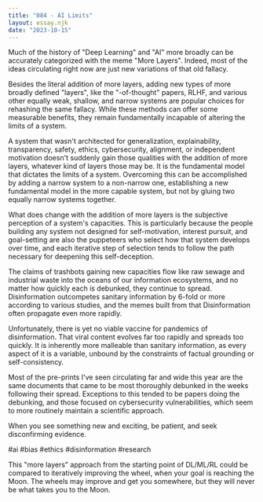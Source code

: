 ```yaml
---
title: "084 - AI Limits"
layout: essay.njk
date: "2023-10-15"
---
```


Much of the history of "Deep Learning" and "AI" more broadly can be accurately categorized with the meme "More Layers". Indeed, most of the ideas circulating right now are just new variations of that old fallacy.

Besides the literal addition of more layers, adding new types of more broadly defined "layers", like the "-of-thought" papers, RLHF, and various other equally weak, shallow, and narrow systems are popular choices for rehashing the same fallacy. While these methods can offer some measurable benefits, they remain fundamentally incapable of altering the limits of a system.

A system that wasn't architected for generalization, explainability, transparency, safety, ethics, cybersecurity, alignment, or independent motivation doesn't suddenly gain those qualities with the addition of more layers, whatever kind of layers those may be. It is the fundamental model that dictates the limits of a system. Overcoming this can be accomplished by adding a narrow system to a non-narrow one, establishing a new fundamental model in the more capable system, but not by gluing two equally narrow systems together.

What does change with the addition of more layers is the subjective perception of a system's capacities. This is particularly because the people building any system not designed for self-motivation, interest pursuit, and goal-setting are also the puppeteers who select how that system develops over time, and each iterative step of selection tends to follow the path necessary for deepening this self-deception.

The claims of trashbots gaining new capacities flow like raw sewage and industrial waste into the oceans of our information ecosystems, and no matter how quickly each is debunked, they continue to spread. Disinformation outcompetes sanitary information by 6-fold or more according to various studies, and the memes built from that Disinformation often propagate even more rapidly.

Unfortunately, there is yet no viable vaccine for pandemics of disinformation. That viral content evolves far too rapidly and spreads too quickly. It is inherently more malleable than sanitary information, as every aspect of it is a variable, unbound by the constraints of factual grounding or self-consistency.

Most of the pre-prints I've seen circulating far and wide this year are the same documents that came to be most thoroughly debunked in the weeks following their spread. Exceptions to this tended to be papers doing the debunking, and those focused on cybersecurity vulnerabilities, which seem to more routinely maintain a scientific approach.

When you see something new and exciting, be patient, and seek disconfirming evidence.

#ai #bias #ethics #disinformation #research

This "more layers" approach from the starting point of DL/ML/RL could be compared to iteratively improving the wheel, when your goal is reaching the Moon. The wheels may improve and get you somewhere, but they will never be what takes you to the Moon.
